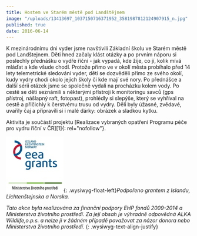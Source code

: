 ```yaml
---
title: Hostem ve Starém městě pod Landštějnem
image: "/uploads/13413697_1037150716371952_3581987812124907915_n.jpg"
published: true
date: 2016-06-14
---
```

K mezinárodnímu dni vyder jsme navštívili Základní školu ve Starém městě
pod Landštejnem. Děti hned začaly klást otázky a po prvním náporu si
poslechly přednášku o vydře říční - jak vypadá, kde žije, co jí, kolik
mívá mláďat a kde všude chodí. Protože přímo ve v okolí města probíhalo
před 14 lety telemetrické sledování vyder, děti se dozvěděli přímo ze
svého okolí, kudy vydry chodí okolo jejich školy či kde mají své nory.
Po přednášce a další sérii otázek jsme se společně vydali na procházku
kolem vody. Po cestě se děti seznámili s některými přístroji k
monitoringu savců (gps přístroj, nášlapný raft, fotopast), prohlédly si
slepýše, který se vyhříval na cestě a přičichly k čerstvému trusu od
vydry. Děli byly úžasné, zvědavé, uvařily čaj a připravili si i malé
dárky: obrázek a sladkou kytku. 



<div>
<div class="wrapper-inner">
<div>
<div class="row-container">
<div class="container-fluid">
<div class="content-inner row-fluid">
<div class="span9">
<div class="page-item page-item__">
<div>
<div class="item_fulltext">
<div>

</div>
<div markdown="1">
Aktivita je součástí projektu [Realizace vybraných opatření Programu
péče pro vydru říční v ČR][1]{: rel="nofollow"}.

![](/uploads/loga_mgs_stojato_mm.jpg){: .wysiwyg-float-left}*Podpořeno
grantem z Islandu, Lichtenštejnska a Norska.*

*Tato akce byla realizována za finanční podpory EHP fondů 2009-2014 a
Ministerstva životního prostředí. Za její obsah je výhradně odpovědná
ALKA Wildlife,o.p.s. a nelze ji v žádném případě považovat za názor
donora nebo Ministerstva životního prostředí.*
{: .wysiwyg-text-align-justify}

</div>
</div>
</div>
</div>
</div>
</div>
</div>
</div>
</div>
</div>
</div>

  




[1]: http://www.vydryonline.cz/o-nas/projekt "Link: http://www.alkawildlife.eu/page.php?mx=55_projekty/aktualni&amp;ax=156_realizace-vybranych-opatreni-programu-pece-pro-vydru-ricni-v-cr&amp;lx=cz&amp;ft=&amp;us="
